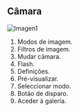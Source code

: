 ## Câmara

![Imagen1](http://static.energysistem.com/images/manuals/42674/56efe60b4b8c5.jpg)


1. Modos de imagem.
2. Filtros de imagem.
3. Mudar câmara.
4. Flash.
5. Definições.
6. Pré-visualizar.
7. Seleccionar modo.
8. Botão de disparo.
9. Aceder à galeria.
